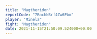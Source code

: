 ```yaml
---
title: "Magtheridon"
reportCode: "7RnchN3rf4Zw6Pbm"
player: "Minela"
fight: "Magtheridon"
date: 2021-11-15T21:50:09.524000+00:00
---
```

